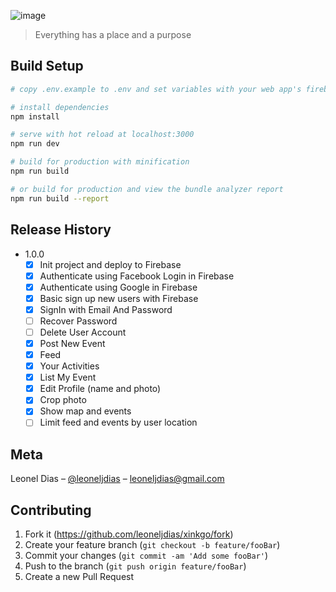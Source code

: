 ![image](https://user-images.githubusercontent.com/4217810/206569593-2039a7bf-0cb1-4b9f-b4d6-cfd9b03c5da5.png)

> Everything has a place and a purpose

## Build Setup

``` bash
# copy .env.example to .env and set variables with your web app's firebase configuration

# install dependencies
npm install

# serve with hot reload at localhost:3000
npm run dev

# build for production with minification
npm run build

# or build for production and view the bundle analyzer report
npm run build --report
```

## Release History

* 1.0.0
    - [X] Init project and deploy to Firebase
    - [X] Authenticate using Facebook Login in Firebase
    - [X] Authenticate using Google in Firebase
    - [X] Basic sign up new users with Firebase
    - [X] SignIn with Email And Password
    - [ ] Recover Password
    - [ ] Delete User Account
    - [X] Post New Event
    - [X] Feed
    - [X] Your Activities
    - [X] List My Event
    - [X] Edit Profile (name and photo)
    - [X] Crop photo
    - [X] Show map and events
    - [ ] Limit feed and events by user location

## Meta

Leonel Dias – [@leoneljdias](https://twitter.com/leoneljdias) – leoneljdias@gmail.com

## Contributing

1. Fork it (<https://github.com/leoneljdias/xinkgo/fork>)
2. Create your feature branch (`git checkout -b feature/fooBar`)
3. Commit your changes (`git commit -am 'Add some fooBar'`)
4. Push to the branch (`git push origin feature/fooBar`)
5. Create a new Pull Request
